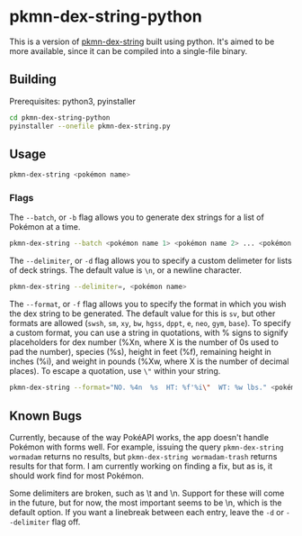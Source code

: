 # pkmn-dex-string-python
This is a version of [pkmn-dex-string](https://github.com/lucasyoungers/pkmn-dex-string) built using python. It's aimed to be more available, since it can be compiled into a single-file binary.

## Building
Prerequisites: python3, pyinstaller
```bash
cd pkmn-dex-string-python
pyinstaller --onefile pkmn-dex-string.py
```

## Usage
```bash
pkmn-dex-string <pokémon name>
```

### Flags
The `--batch`, or `-b` flag allows you to generate dex strings for a list of Pokémon at a time.
```bash
pkmn-dex-string --batch <pokémon name 1> <pokémon name 2> ... <pokémon name n>
```

The `--delimiter`, or `-d` flag allows you to specify a custom delimeter for lists of deck strings. The default value is `\n`, or a newline character.
```bash
pkmn-dex-string --delimiter=, <pokémon name>
```

The `--format`, or `-f` flag allows you to specify the format in which you wish the dex string to be generated. The default value for this is `sv`, but other formats are allowed (`swsh`, `sm`, `xy`, `bw`, `hgss`, `dppt`, `e`, `neo`, `gym`, `base`). To specify a custom format, you can use a string in quotations, with % signs to signify placeholders for dex number (%Xn, where X is the number of 0s used to pad the number), species (%s), height in feet (%f), remaining height in inches (%i), and weight in pounds (%Xw, where X is the number of decimal places). To escape a quotation, use `\"` within your string.
```bash
pkmn-dex-string --format="NO. %4n  %s  HT: %f'%i\"  WT: %w lbs." <pokémon name>
```

## Known Bugs
Currently, because of the way PokéAPI works, the app doesn't handle Pokémon with forms well. For example, issuing the query `pkmn-dex-string wormadam` returns no results, but `pkmn-dex-string wormadam-trash` returns results for that form. I am currently working on finding a fix, but as is, it should work find for most Pokémon.

Some delimiters are broken, such as \t and \n. Support for these will come in the future, but for now, the most important seems to be \n, which is the default option. If you want a linebreak between each entry, leave the `-d` or `--delimiter` flag off.
